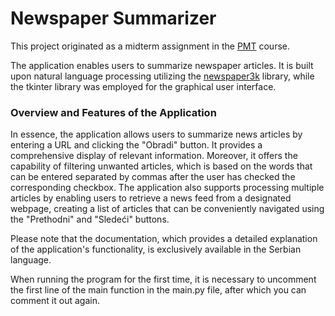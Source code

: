 # **Newspaper Summarizer**

This project originated as a midterm assignment in the [PMT](https://www.etf.bg.ac.rs/fis/karton_predmeta/13E033PMT-2013) course.

The application enables users to summarize newspaper articles. It is built upon natural language processing utilizing the [newspaper3k](https://github.com/codelucas/newspaper) library, while the tkinter library was employed for the graphical user interface.

### **Overview and Features of the Application**

In essence, the application allows users to summarize news articles by entering a URL and clicking the "Obradi" button. It provides a comprehensive display of relevant information. Moreover, it offers the capability of filtering unwanted articles, which is based on the words that can be entered separated by commas after the user has checked the corresponding checkbox. The application also supports processing multiple articles by enabling users to retrieve a news feed from a designated webpage, creating a list of articles that can be conveniently navigated using the "Prethodni" and "Sledeći" buttons.

Please note that the documentation, which provides a detailed explanation of the application's functionality, is exclusively available in the Serbian language.

When running the program for the first time, it is necessary to uncomment the first line of the main function in the main.py file, after which you can comment it out again.
